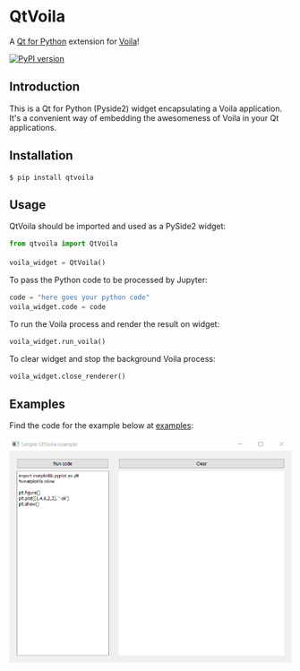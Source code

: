 # QtVoila

A [Qt for Python](https://wiki.qt.io/Qt_for_Python) extension for [Voila](https://github.com/voila-dashboards/voila)!

[![PyPI version](https://badge.fury.io/py/qtvoila.svg)](https://badge.fury.io/py/qtvoila)

## Introduction

This is a Qt for Python (Pyside2) widget encapsulating a Voila application. It's a convenient way of embedding the awesomeness of Voila in your Qt applications.

## Installation

```
$ pip install qtvoila
```

## Usage

QtVoila should be imported and used as a PySide2 widget:

```python
from qtvoila import QtVoila

voila_widget = QtVoila()
```

To pass the Python code to be processed by Jupyter:
```python
code = "here goes your python code"
voila_widget.code = code
```

To run the Voila process and render the result on widget:
```python
voila_widget.run_voila()
```

To clear widget and stop the background Voila process:
```python
voila_widget.close_renderer()
```

## Examples

Find the code for the example below at [examples](https://github.com/luiztauffer/qtvoila/tree/master/examples):

![](assets/gif_matplotlib_example.gif)
